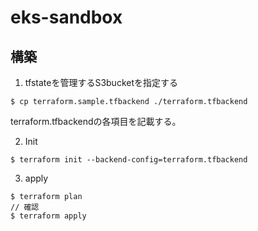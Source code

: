 # eks-sandbox
## 構築
1. tfstateを管理するS3bucketを指定する
```
$ cp terraform.sample.tfbackend ./terraform.tfbackend
```
terraform.tfbackendの各項目を記載する。

2. Init
```
$ terraform init --backend-config=terraform.tfbackend
```

3. apply
```
$ terraform plan
// 確認
$ terraform apply
```
